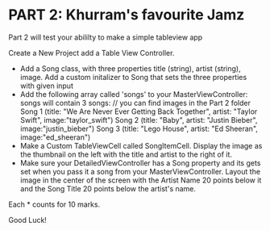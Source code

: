 PART 2: Khurram's favourite Jamz
====================

Part 2 will test your abililty to make a simple tableview app

Create a New Project add a Table View Controller.

* Add a Song class, with three properties title (string), artist (string), image. Add a custom initalizer to Song that sets the three properties with given input
* Add the following array called 'songs' to your MasterViewController:
	songs will contain 3 songs:  // you can find images in the Part 2 folder
	Song 1 (title: "We Are Never Ever Getting Back Together", artist: "Taylor Swift", image:"taylor_swift") 
	Song 2 (title: "Baby", artist: "Justin Bieber", image:"justin_bieber")
	Song 3 (title: "Lego House", artist: "Ed Sheeran", image:"ed_sheeran")
* Make a Custom TableViewCell called SongItemCell. Display the image as the thumbnail on the left with the title and artist to the right of it. 
* Make sure your DetailedViewController has a Song property and its gets set when you pass it a song from your MasterViewController. Layout the image in the center of the screen with the Artist Name 20 points below it and the Song Title 20 points below the artist's name.

Each * counts for 10 marks. 

Good Luck!

